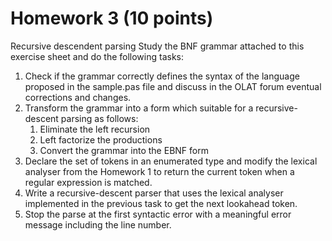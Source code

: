 # Homework 3 (10 points)

Recursive descendent parsing Study the BNF grammar attached to this exercise
sheet and do the following tasks:

1. Check if the grammar correctly defines the syntax of the language proposed
   in the sample.pas file and discuss in the OLAT forum eventual corrections
   and changes.
2. Transform the grammar into a form which suitable for a recursive-descent
   parsing as follows:
   1. Eliminate the left recursion
   2. Left factorize the productions
   3. Convert the grammar into the EBNF form
3. Declare the set of tokens in an enumerated type and modify the lexical
   analyser from the Homework 1 to return the current token when a regular
   expression is matched.
4. Write a recursive-descent parser that uses the lexical analyser implemented
   in the previous task to get the next lookahead token.
5. Stop the parse at the first syntactic error with a meaningful error message
   including the line number.
